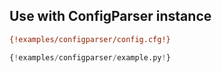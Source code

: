 ## Use with ConfigParser instance

```ini
{!examples/configparser/config.cfg!}
```

```py
{!examples/configparser/example.py!}
```
